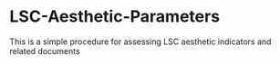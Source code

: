 # LSC-Aesthetic-Parameters
This is a simple procedure for assessing LSC aesthetic indicators and related documents
